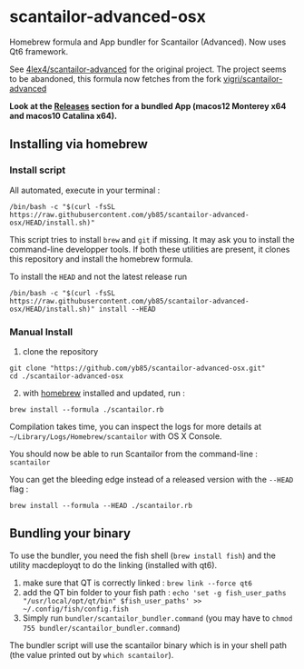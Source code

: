 # scantailor-advanced-osx
Homebrew formula and App bundler for Scantailor (Advanced). Now uses Qt6 framework.



See [4lex4/scantailor-advanced](https://github.com/4lex4/scantailor-advanced) for the original project.
The project seems to be abandoned, this formula now fetches from the fork [vigri/scantailor-advanced](https://github.com/vigri/scantailor-advanced)

**Look at the [Releases](https://github.com/yb85/scantailor-advanced-osx/releases) section for a bundled App (macos12 Monterey x64 and macos10 Catalina x64).**

## Installing via homebrew ##

### Install script ###

All automated, execute in your terminal :
```
/bin/bash -c "$(curl -fsSL https://raw.githubusercontent.com/yb85/scantailor-advanced-osx/HEAD/install.sh)"
```

This script tries to install `brew` and `git` if missing. It may ask you to install the command-line developper tools.
If both these utilities are present, it clones this repository and install the homebrew formula.

To install the `HEAD` and not the latest release run

```
/bin/bash -c "$(curl -fsSL https://raw.githubusercontent.com/yb85/scantailor-advanced-osx/HEAD/install.sh)" install --HEAD

```

### Manual Install  ###


1. clone the repository
```
git clone "https://github.com/yb85/scantailor-advanced-osx.git"
cd ./scantailor-advanced-osx
```

2. with [homebrew](https://brew.sh) installed and updated, run :

```
brew install --formula ./scantailor.rb
```
Compilation takes time, you can inspect the logs for more details at `~/Library/Logs/Homebrew/scantailor` with OS X Console.

You should now be able to run Scantailor from the command-line : `scantailor`

You can get the bleeding edge instead of a released version with the `--HEAD` flag :

```
brew install --formula --HEAD ./scantailor.rb
```

## Bundling your binary
To use the bundler, you need the fish shell (`brew install fish`) and the utility macdeployqt to do the linking (installed with qt6). 

1. make sure that QT is correctly linked : `brew link --force qt6`
2. add the QT bin folder to your fish path : `echo 'set -g fish_user_paths "/usr/local/opt/qt/bin" $fish_user_paths' >> ~/.config/fish/config.fish`
3. Simply run `bundler/scantailor_bundler.command` (you may have to `chmod 755 bundler/scantailor_bundler.command`)

The bundler script will use the scantailor binary which is in your shell path (the value printed out by `which scantailor`).
